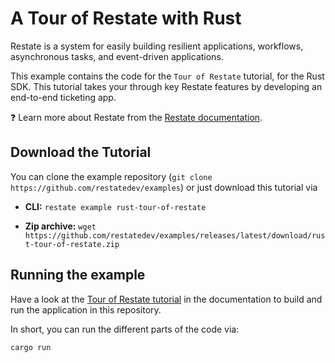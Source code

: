 # A Tour of Restate with Rust

Restate is a system for easily building resilient applications, workflows, asynchronous tasks,
and event-driven applications.

This example contains the code for the `Tour of Restate` tutorial, for the Rust SDK.
This tutorial takes your through key Restate features by developing an end-to-end ticketing app.

❓ Learn more about Restate from the [Restate documentation](https://docs.restate.dev).


## Download the Tutorial

You can clone the example repository (`git clone https://github.com/restatedev/examples`) or just download this tutorial via

- **CLI:** `restate example rust-tour-of-restate`

- **Zip archive:** `wget https://github.com/restatedev/examples/releases/latest/download/rust-tour-of-restate.zip`


## Running the example

Have a look at the [Tour of Restate tutorial](https://docs.restate.dev/get_started/tour) in the documentation to build and run the application in this repository.

In short, you can run the different parts of the code via:

```shell
cargo run
```
